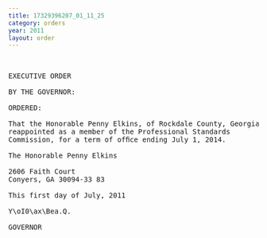 ```yaml
---
title: 17329396207_01_11_25
category: orders
year: 2011
layout: order
---
```


<pre> 

EXECUTIVE ORDER

BY THE GOVERNOR:

ORDERED:

That the Honorable Penny Elkins, of Rockdale County, Georgia, is
reappointed as a member of the Professional Standards
Commission, for a term of ofﬁce ending July 1, 2014.

The Honorable Penny Elkins

2606 Faith Court
Conyers, GA 30094-33 83

This first day of July, 2011

Y\oI0\ax\Bea.Q.

GOVERNOR

</pre>
